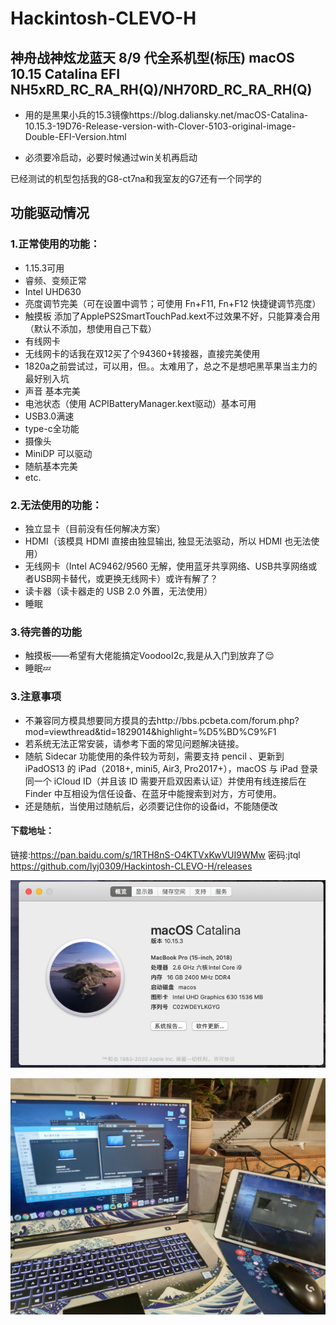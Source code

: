 # Hackintosh-CLEVO-H
## 神舟战神炫龙蓝天 8/9 代全系机型(标压) macOS 10.15 Catalina EFI  NH5xRD_RC_RA_RH(Q)/NH70RD_RC_RA_RH(Q) 


+ 用的是黑果小兵的15.3镜像https://blog.daliansky.net/macOS-Catalina-10.15.3-19D76-Release-version-with-Clover-5103-original-image-Double-EFI-Version.html

+ 必须要冷启动，必要时候通过win关机再启动

已经测试的机型包括我的G8-ct7na和我室友的G7还有一个同学的

## 功能驱动情况

### 1.正常使用的功能：

- 1.15.3可用
- 睿频、变频正常
- Intel UHD630
- 亮度调节完美（可在设置中调节；可使用 Fn+F11, Fn+F12 快捷键调节亮度）
- 触摸板 添加了ApplePS2SmartTouchPad.kext不过效果不好，只能算凑合用（默认不添加，想使用自己下载）
- 有线网卡
- 无线网卡的话我在双12买了个94360+转接器，直接完美使用
- 1820a之前尝试过，可以用，但。。太难用了，总之不是想吧黑苹果当主力的最好别入坑
- 声音 基本完美
- 电池状态（使用 ACPIBatteryManager.kext驱动）基本可用
- USB3.0满速
- type-c全功能
- 摄像头
- MiniDP 可以驱动
- 随航基本完美
- etc.

### 2.无法使用的功能：

- 独立显卡（目前没有任何解决方案）
- HDMI（该模具 HDMI 直接由独显输出, 独显无法驱动，所以 HDMI 也无法使用）
- 无线网卡（Intel AC9462/9560 无解，使用蓝牙共享网络、USB共享网络或者USB网卡替代，或更换无线网卡）或许有解了？
- 读卡器（读卡器走的 USB 2.0 外置，无法使用）
- 睡眠



### 3.待完善的功能

+ 触摸板——希望有大佬能搞定VoodooI2c,我是从入门到放弃了😌
+ 睡眠💤

### 3.注意事项

- 不兼容同方模具想要同方摸具的去http://bbs.pcbeta.com/forum.php?mod=viewthread&tid=1829014&highlight=%D5%BD%C9%F1
- 若系统无法正常安装，请参考下面的常见问题解决链接。
- 随航 Sidecar 功能使用的条件较为苛刻，需要支持 pencil 、更新到 iPadOS13 的 iPad（2018+, mini5, Air3, Pro2017+），macOS 与 iPad 登录同一个 iCloud ID（并且该 ID 需要开启双因素认证）并使用有线连接后在 Finder 中互相设为信任设备、在蓝牙中能搜索到对方，方可使用。
- 还是随航，当使用过随航后，必须要记住你的设备id，不能随便改



#### 下载地址： 
链接:https://pan.baidu.com/s/1RTH8nS-O4KTVxKwVUI9WMw  密码:jtql
        https://github.com/lyj0309/Hackintosh-CLEVO-H/releases



![1](./src/1.png)



![2](./src/3.jpg)






